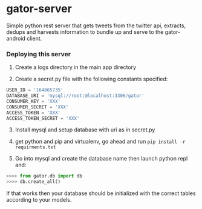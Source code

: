 gator-server
============

Simple python rest server that gets tweets from the twitter api, extracts, dedups and harvests information to bundle up and serve to the gator-android client.

### Deploying this server

1) Create a logs directory in the main app directory

2) Create a secret.py file with the following constants specified:

```python
USER_ID = '164865735'
DATABASE_URI = 'mysql://root:@localhost:3306/gator'
CONSUMER_KEY = 'XXX'
CONSUMER_SECRET = 'XXX'
ACCESS_TOKEN = 'XXX'
ACCESS_TOKEN_SECRET = 'XXX'
```

3) Install mysql and setup database with uri as in secret.py

3) get python and pip and virtualenv, go ahead and run ```pip install -r requirments.txt```

4) Go into mysql and create the database name then launch python repl and:

``` python
>>>> from gator.db import db
>>>> db.create_all()
```

If that works then your database should be initialized with the correct tables according to your models.

